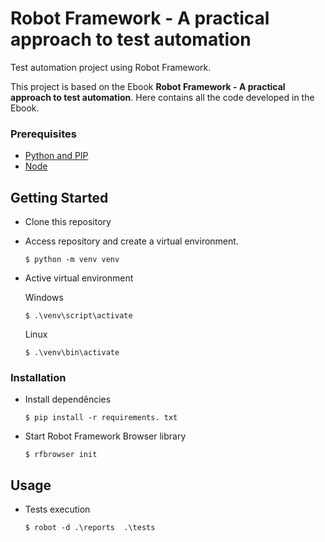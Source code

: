 # Robot Framework - A practical approach to test automation

Test automation project using Robot Framework.

This project is based on the Ebook **Robot Framework - A practical approach to test automation**. Here contains all the code developed in the Ebook.

### Prerequisites

  - [Python and PIP]([https://](https://www.python.org/))
  - [Node]([https://](https://nodejs.org/en))

## Getting Started

- Clone this repository
- Access repository and create a virtual environment.

    ```
    $ python -m venv venv
    ```
- Active virtual environment

    Windows

    ```
    $ .\venv\script\activate
    ```

    Linux

    ```
    $ .\venv\bin\activate
    ```

### Installation

- Install dependêncies

  ```
  $ pip install -r requirements. txt
  ```

- Start Robot Framework Browser library
  
  ```
  $ rfbrowser init
  ```

## Usage

- Tests execution

  ```
  $ robot -d .\reports  .\tests
  ```
